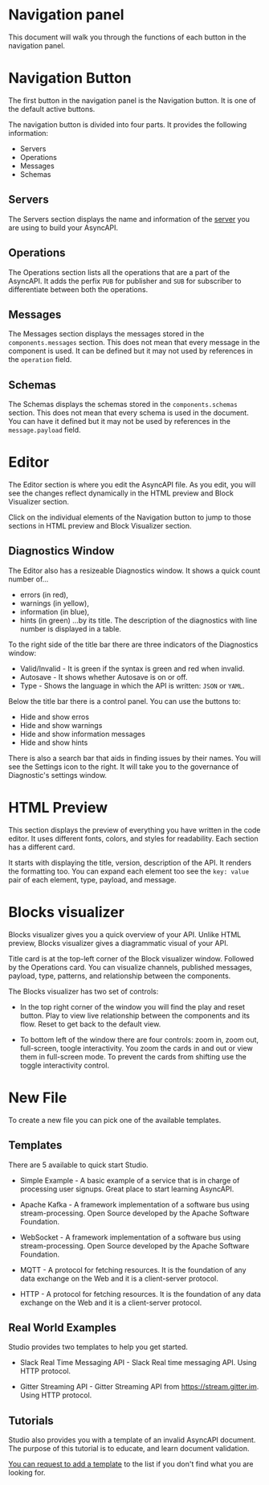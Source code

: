 # Navigation panel

This document will walk you through the functions of each button in the navigation panel. 

# Navigation Button

The first button in the navigation panel is the Navigation button. It is one of the default active buttons.

The navigation button is divided into four parts. It provides the following information:

- Servers
- Operations
- Messages
- Schemas

## Servers

The Servers section displays the name and information of the [server]( https://www.asyncapi.com/docs/concepts/server) you are using to build your AsyncAPI.

## Operations

The Operations section lists all the operations that are a part of the AsyncAPI. It adds the perfix `PUB`  for publisher and `SUB` for subscriber to differentiate between both the operations.

## Messages

The Messages section displays the messages stored in the `components.messages` section. This does not mean that every message in the component is used.  It can be defined but it may not used by references in the `operation` field.


## Schemas

The Schemas displays the schemas stored in the `components.schemas` section. This does not mean that every schema is used in the document. You can have it defined but it may not be used by references in the `message.payload` field.


# Editor

The Editor section is where you edit the AsyncAPI file. As you edit, you will see the changes reflect dynamically in the HTML preview and Block Visualizer section.

Click on the individual elements of the Navigation button to jump to those sections in HTML preview and Block Visualizer section.

## Diagnostics Window

The Editor also has a resizeable Diagnostics window. It shows a quick count number of... 
- errors (in red),
- warnings (in yellow),
- information (in blue),
- hints (in green)
...by its title. The description of the diagnostics with line number is displayed in a table.

To the right side of the title bar there are three indicators of the Diagnostics window: 

- Valid/Invalid - It is green if the syntax is green and red when invalid.
- Autosave - It shows whether Autosave is on or off.
- Type - Shows the language in which the API is written: `JSON` or `YAML`.

Below the title bar there is a control panel. You can use the buttons to:

- Hide and show erros
- Hide and show warnings
- Hide and show information messages
- Hide and show hints

There is also a search bar that aids in finding issues by their names. You will see the Settings icon to the right. It will take you to the governance of Diagnostic's settings window.

# HTML Preview

This section displays the preview of everything you have written in the code editor. It uses different fonts, colors, and styles for readability. Each section has a different card. 

It starts with displaying the title, version, description of the API. It renders the formatting too. You can expand each element too see the `key: value` pair of each element, type, payload, and message.


# Blocks visualizer

Blocks visualizer gives you a quick overview of your API. Unlike HTML preview, Blocks visualizer gives a diagrammatic visual of your API. 

Title card is at the top-left corner of the Block visualizer window. Followed by the Operations card.  You can visualize channels, published messages, payload, type,  patterns, and relationship between the components.

The Blocks visualizer has two set of controls:

- In the top right corner of the window you will find the play and reset button. Play to view live relationship between the components and its flow. Reset to get back to the default view.

- To bottom left of the window there are four controls: zoom in, zoom out, full-screen, toogle interactivity. You zoom the cards in and out or view them in full-screen mode. To prevent the cards from shifting use the toggle interactivity control.


# New File

To create a new file you can pick one of the available templates.

## Templates

There are 5 available to quick start Studio. 

- Simple Example - A basic example of a service that is in charge of processing user signups. Great place to start learning AsyncAPI.

- Apache Kafka - A framework implementation of a software bus using stream-processing. Open Source developed by the Apache Software Foundation.

- WebSocket - A framework implementation of a software bus using stream-processing. Open Source developed by the Apache Software Foundation.

- MQTT - A protocol for fetching resources. It is the foundation of any data exchange on the Web and it is a client-server protocol.

- HTTP - A protocol for fetching resources. It is the foundation of any data exchange on the Web and it is a client-server protocol.

## Real World Examples

Studio provides two templates to help you get started.

- Slack Real Time Messaging API - Slack Real time messaging API. Using HTTP protocol.

- Gitter Streaming API - Gitter Streaming API from https://stream.gitter.im. Using HTTP protocol.

## Tutorials

Studio also provides you with a template of an invalid AsyncAPI document. The purpose of this tutorial is to educate, and learn document validation.

[You can request to add a template](https://github.com/asyncapi/studio/issues/new?assignees=&labels=enhancement&template=enhancement.md&title=Template%20Request:%20{%20template%20name%20and%20type%20}) to the list if you don't find what you are looking for.
